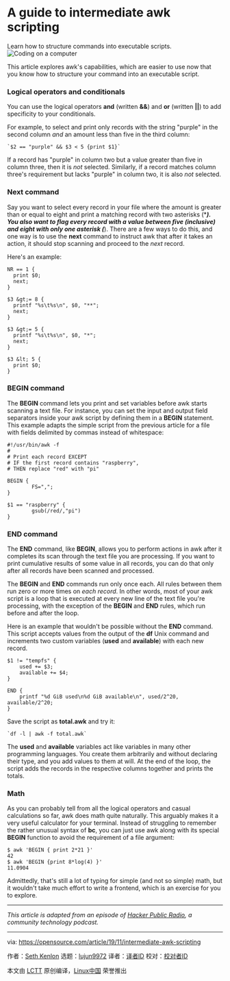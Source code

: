 [#]: collector: (lujun9972)
[#]: translator: ( )
[#]: reviewer: ( )
[#]: publisher: ( )
[#]: url: ( )
[#]: subject: (A guide to intermediate awk scripting)
[#]: via: (https://opensource.com/article/19/11/intermediate-awk-scripting)
[#]: author: (Seth Kenlon https://opensource.com/users/seth)

A guide to intermediate awk scripting
======
Learn how to structure commands into executable scripts.
![Coding on a computer][1]

This article explores awk's capabilities, which are easier to use now that you know how to structure your command into an executable script.

### Logical operators and conditionals

You can use the logical operators **and** (written **&amp;&amp;**) and **or** (written **||**) to add specificity to your conditionals.

For example, to select and print only records with the string "purple" in the second column _and_ an amount less than five in the third column:


```
`$2 == "purple" && $3 < 5 {print $1}`
```

If a record has "purple" in column two but a value greater than five in column three, then it is _not_ selected. Similarly, if a record matches column three's requirement but lacks "purple" in column two, it is also _not_ selected.

### Next command

Say you want to select every record in your file where the amount is greater than or equal to eight and print a matching record with two asterisks (******). You also want to flag every record with a value between five (inclusive) and eight with only one asterisk (*****). There are a few ways to do this, and one way is to use the **next** command to instruct awk that after it takes an action, it should stop scanning and proceed to the _next_ record.

Here's an example:


```
NR == 1 {
  print $0;
  next;
}

$3 &gt;= 8 {
  printf "%s\t%s\n", $0, "**";
  next;
}

$3 &gt;= 5 {
  printf "%s\t%s\n", $0, "*";
  next;
}

$3 &lt; 5 {
  print $0;
}
```

### BEGIN command

The **BEGIN** command lets you print and set variables before awk starts scanning a text file. For instance, you can set the input and output field separators inside your awk script by defining them in a **BEGIN** statement. This example adapts the simple script from the previous article for a file with fields delimited by commas instead of whitespace:


```
#!/usr/bin/awk -f
#
# Print each record EXCEPT
# IF the first record contains "raspberry",
# THEN replace "red" with "pi"

BEGIN {
        FS=",";
}

$1 == "raspberry" {
        gsub(/red/,"pi")
}
```

### END command

The **END** command, like **BEGIN**, allows you to perform actions in awk after it completes its scan through the text file you are processing. If you want to print cumulative results of some value in all records, you can do that only after all records have been scanned and processed.

The **BEGIN** and **END** commands run only once each. All rules between them run zero or more times on _each record_. In other words, most of your awk script is a loop that is executed at every new line of the text file you're processing, with the exception of the **BEGIN** and **END** rules, which run before and after the loop.

Here is an example that wouldn't be possible without the **END** command. This script accepts values from the output of the **df** Unix command and increments two custom variables (**used** and **available**) with each new record.


```
$1 != "tempfs" {
    used += $3;
    available += $4;
}

END {
    printf "%d GiB used\n%d GiB available\n", used/2^20, available/2^20;
}
```

Save the script as **total.awk** and try it:


```
`df -l | awk -f total.awk`
```

The **used** and **available** variables act like variables in many other programming languages. You create them arbitrarily and without declaring their type, and you add values to them at will. At the end of the loop, the script adds the records in the respective columns together and prints the totals.

### Math

As you can probably tell from all the logical operators and casual calculations so far, awk does math quite naturally. This arguably makes it a very useful calculator for your terminal. Instead of struggling to remember the rather unusual syntax of **bc**, you can just use awk along with its special **BEGIN** function to avoid the requirement of a file argument:


```
$ awk 'BEGIN { print 2*21 }'
42
$ awk 'BEGIN {print 8*log(4) }'
11.0904
```

Admittedly, that's still a lot of typing for simple (and not so simple) math, but it wouldn't take much effort to write a frontend, which is an exercise for you to explore.

* * *

_This article is adapted from an episode of [Hacker Public Radio][2], a community technology podcast._

--------------------------------------------------------------------------------

via: https://opensource.com/article/19/11/intermediate-awk-scripting

作者：[Seth Kenlon][a]
选题：[lujun9972][b]
译者：[译者ID](https://github.com/译者ID)
校对：[校对者ID](https://github.com/校对者ID)

本文由 [LCTT](https://github.com/LCTT/TranslateProject) 原创编译，[Linux中国](https://linux.cn/) 荣誉推出

[a]: https://opensource.com/users/seth
[b]: https://github.com/lujun9972
[1]: https://opensource.com/sites/default/files/styles/image-full-size/public/lead-images/code_computer_laptop_hack_work.png?itok=aSpcWkcl (Coding on a computer)
[2]: http://hackerpublicradio.org/eps.php?id=2129
